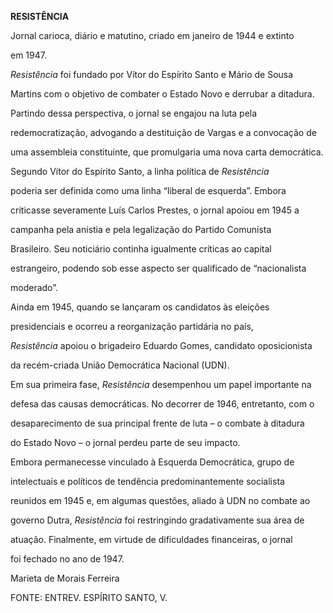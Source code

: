 **RESISTÊNCIA**



Jornal carioca, diário e matutino, criado em janeiro de 1944 e extinto

em 1947.



*Resistência* foi fundado por Vítor do Espírito Santo e Mário de Sousa

Martins com o objetivo de combater o Estado Novo e derrubar a ditadura.

Partindo dessa perspectiva, o jornal se engajou na luta pela

redemocratização, advogando a destituição de Vargas e a convocação de

uma assembleia constituinte, que promulgaria uma nova carta democrática.



Segundo Vítor do Espírito Santo, a linha política de *Resistência*

poderia ser definida como uma linha “liberal de esquerda”. Embora

criticasse severamente Luís Carlos Prestes, o jornal apoiou em 1945 a

campanha pela anistia e pela legalização do Partido Comunista

Brasileiro. Seu noticiário continha igualmente críticas ao capital

estrangeiro, podendo sob esse aspecto ser qualificado de “nacionalista

moderado”.



Ainda em 1945, quando se lançaram os candidatos às eleições

presidenciais e ocorreu a reorganização partidária no país,

*Resistência* apoiou o brigadeiro Eduardo Gomes, candidato oposicionista

da recém-criada União Democrática Nacional (UDN).



Em sua primeira fase, *Resistência* desempenhou um papel importante na

defesa das causas democráticas. No decorrer de 1946, entretanto, com o

desaparecimento de sua principal frente de luta – o combate à ditadura

do Estado Novo – o jornal perdeu parte de seu impacto.



Embora permanecesse vinculado à Esquerda Democrática, grupo de

intelectuais e políticos de tendência predominantemente socialista

reunidos em 1945 e, em algumas questões, aliado à UDN no combate ao

governo Dutra, *Resistência* foi restringindo gradativamente sua área de

atuação. Finalmente, em virtude de dificuldades financeiras, o jornal

foi fechado no ano de 1947.



Marieta de Morais Ferreira



FONTE: ENTREV. ESPÍRITO SANTO, V.

